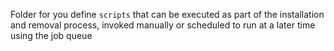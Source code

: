 Folder for you define `scripts` that can be executed as part of the installation and removal process, invoked manually or scheduled to run at a later time using the job queue
